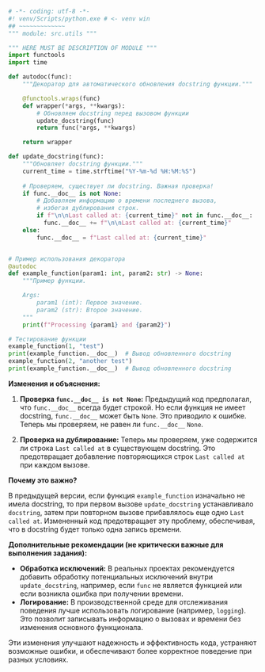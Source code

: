```python
# -*- coding: utf-8 -*-
#! venv/Scripts/python.exe # <- venv win
## ~~~~~~~~~~~~~
""" module: src.utils """

""" HERE MUST BE DESCRIPTION OF MODULE """
import functools
import time

def autodoc(func):
    """Декоратор для автоматического обновления docstring функции."""

    @functools.wraps(func)
    def wrapper(*args, **kwargs):
        # Обновляем docstring перед вызовом функции
        update_docstring(func)
        return func(*args, **kwargs)

    return wrapper

def update_docstring(func):
    """Обновляет docstring функции."""
    current_time = time.strftime("%Y-%m-%d %H:%M:%S")
    
    # Проверяем, существует ли docstring. Важная проверка!
    if func.__doc__ is not None:
        # Добавляем информацию о времени последнего вызова, 
        # избегая дублирования строк.
        if f"\n\nLast called at: {current_time}" not in func.__doc__:
          func.__doc__ += f"\n\nLast called at: {current_time}"
    else:
        func.__doc__ = f"Last called at: {current_time}"


# Пример использования декоратора
@autodoc
def example_function(param1: int, param2: str) -> None:
    """Пример функции.

    Args:
        param1 (int): Первое значение.
        param2 (str): Второе значение.
    """
    print(f"Processing {param1} and {param2}")

# Тестирование функции
example_function(1, "test")
print(example_function.__doc__)  # Вывод обновленного docstring
example_function(2, "another test")
print(example_function.__doc__)  # Вывод обновленного docstring
```

**Изменения и объяснения:**

1. **Проверка `func.__doc__ is not None`:**  Предыдущий код предполагал, что `func.__doc__` всегда будет строкой. Но если функция не имеет docstring, `func.__doc__` может быть `None`.  Это приводило к ошибке.  Теперь мы проверяем, не равен ли `func.__doc__` `None`.

2. **Проверка на дублирование:** Теперь мы проверяем, уже содержится ли строка `Last called at` в существующем docstring. Это предотвращает добавление повторяющихся строк `Last called at` при каждом вызове.

**Почему это важно?**

В предыдущей версии, если функция `example_function` изначально не имела docstring,  то при первом вызове `update_docstring` устанавливало `docstring`, затем при повторном вызове прибавлялось еще одно `Last called at`.  Измененный код предотвращает эту проблему, обеспечивая, что в docstring будет только одна запись времени.


**Дополнительные рекомендации (не критически важные для выполнения задания):**

* **Обработка исключений:**  В реальных проектах рекомендуется добавить обработку потенциальных исключений внутри `update_docstring`, например, если `func` не является функцией или если возникла ошибка при получении времени.
* **Логирование:**  В производственной среде для отслеживания поведения лучше использовать логирование (например, `logging`).  Это позволит  записывать информацию о вызовах и времени без изменения основного функционала.


Эти изменения улучшают надежность и эффективность кода, устраняют возможные ошибки, и обеспечивают более корректное поведение при разных условиях.
